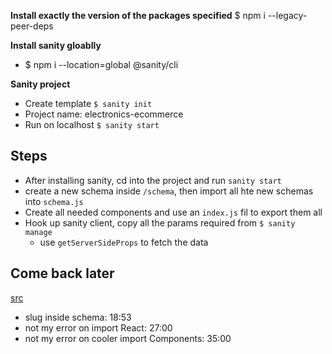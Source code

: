 **Install exactly the version of the packages specified**
$ npm i --legacy-peer-deps

**Install sanity gloablly**
- $ npm i --location=global @sanity/cli

**Sanity project**
- Create template `$ sanity init`
- Project name: electronics-ecommerce
- Run on localhost `$ sanity start` 

## Steps
- After installing sanity, cd into the project and run `sanity start`
- create a new schema inside `/schema`, then import all hte new schemas into `schema.js`
- Create all needed components and use an `index.js` fil to export them all
- Hook up sanity client, copy all the params required from `$ sanity manage`
  - use `getServerSideProps` to fetch the data


## Come back later
[src](https://www.youtube.com/watch?v=4mOkFXyxfsU)
- slug inside schema: 18:53
- not my error on import React: 27:00
- not my error on cooler import Components: 35:00